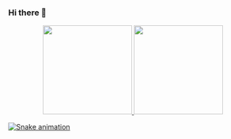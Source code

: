 ### Hi there 👋
 
 
 <div align="center">
  <a href="https://github.com/RenanDevelop">
  <img height="180em" src="https://github-readme-stats.vercel.app/api?username=RenanDevelop&show_icons=true&theme=dracula&include_all_commits=true&count_private=true"/>
  <img height="180em" src="https://github-readme-stats.vercel.app/api/top-langs/?username=RenanDevelop&layout=compact&langs_count=7&theme=dracula"/>
</div>

  
  
  

  ![Snake animation](https://github.com/RenanDevelop/RenanDevelop/blob/output/github-contribution-grid-snake.svg)
  
